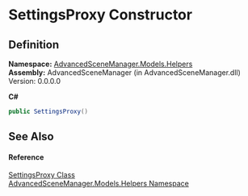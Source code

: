 # SettingsProxy Constructor




## Definition
**Namespace:** <a href="N_AdvancedSceneManager_Models_Helpers.md">AdvancedSceneManager.Models.Helpers</a>  
**Assembly:** AdvancedSceneManager (in AdvancedSceneManager.dll) Version: 0.0.0.0

**C#**
``` C#
public SettingsProxy()
```



## See Also


#### Reference
<a href="T_AdvancedSceneManager_Models_Helpers_SettingsProxy.md">SettingsProxy Class</a>  
<a href="N_AdvancedSceneManager_Models_Helpers.md">AdvancedSceneManager.Models.Helpers Namespace</a>  
